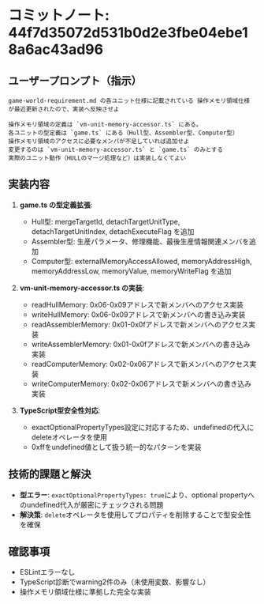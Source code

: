 # コミットノート: 44f7d35072d531b0d2e3fbe04ebe18a6ac43ad96

## ユーザープロンプト（指示）

```
game-world-requirement.md の各ユニット仕様に記載されている 操作メモリ領域仕様 が最近更新されたので、実装へ反映させよ

操作メモリ領域の定義は `vm-unit-memory-accessor.ts` にある。
各ユニットの型定義は `game.ts` にある（Hull型、Assembler型、Computer型）
操作メモリ領域のアクセスに必要なメンバが不足していれば追加せよ
変更するのは `vm-unit-memory-accessor.ts` と `game.ts` のみとする
実際のユニット動作（HULLのマージ処理など）は実装しなくてよい
```

## 実装内容

1. **game.ts の型定義拡張**:
   - Hull型: mergeTargetId, detachTargetUnitType, detachTargetUnitIndex, detachExecuteFlag を追加
   - Assembler型: 生産パラメータ、修理機能、最後生産情報関連メンバを追加
   - Computer型: externalMemoryAccessAllowed, memoryAddressHigh, memoryAddressLow, memoryValue, memoryWriteFlag を追加

2. **vm-unit-memory-accessor.ts の実装**:
   - readHullMemory: 0x06-0x09アドレスで新メンバへのアクセス実装
   - writeHullMemory: 0x06-0x09アドレスで新メンバへの書き込み実装
   - readAssemblerMemory: 0x01-0x0fアドレスで新メンバへのアクセス実装
   - writeAssemblerMemory: 0x01-0x0fアドレスで新メンバへの書き込み実装
   - readComputerMemory: 0x02-0x06アドレスで新メンバへのアクセス実装
   - writeComputerMemory: 0x02-0x06アドレスで新メンバへの書き込み実装

3. **TypeScript型安全性対応**:
   - exactOptionalPropertyTypes設定に対応するため、undefinedの代入にdeleteオペレータを使用
   - 0xffをundefined値として扱う統一的なパターンを実装

## 技術的課題と解決

- **型エラー**: `exactOptionalPropertyTypes: true`により、optional propertyへのundefined代入が厳密にチェックされる問題
- **解決策**: `delete`オペレータを使用してプロパティを削除することで型安全性を確保

## 確認事項

- ESLintエラーなし
- TypeScript診断でwarning2件のみ（未使用変数、影響なし）
- 操作メモリ領域仕様に準拠した完全な実装